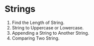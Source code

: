 # Strings

1. Find the Length of String.
2. String to Uppercase or Lowercase.
3. Appending a String to Another String.
4. Comparing Two String.